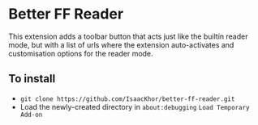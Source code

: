 # Better FF Reader

This extension adds a toolbar button that acts just like the builtin reader mode, but with a list of urls where the extension auto-activates and customisation options for the reader mode.

## To install

 - `git clone https://github.com/IsaacKhor/better-ff-reader.git`
 - Load the newly-created directory in `about:debugging` `Load Temporary Add-on`